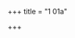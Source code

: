 +++
title = "1 01a"

+++



<div class="js_include" url="/vedAH_yajuH/taittirIyam/sUtram/ApastambaH/gRhyam/ekAgnikANDam/vishvAsa-prastutiH/1_01a/01_adite-nu_manyasva.md"  newLevelForH1="2" includeTitle="true"> </div>
<div class="js_include collapsed" url="/vedAH_yajuH/taittirIyam/sUtram/ApastambaH/gRhyam/ekAgnikANDam/haradatta-TIkA/1_01a/01_adite-nu_manyasva.md"  newLevelForH1="3" title="हरदत्तटीका"> </div>

<div class="js_include" url="/vedAH_yajuH/taittirIyam/sUtram/ApastambaH/gRhyam/ekAgnikANDam/vishvAsa-prastutiH/1_01a/02_anumate-nu_manyasva.md"  newLevelForH1="2" includeTitle="true"> </div>
<div class="js_include collapsed" url="/vedAH_yajuH/taittirIyam/sUtram/ApastambaH/gRhyam/ekAgnikANDam/haradatta-TIkA/1_01a/02_anumate-nu_manyasva.md"  newLevelForH1="3" title="हरदत्तटीका"> </div>

<div class="js_include" url="/vedAH_yajuH/taittirIyam/sUtram/ApastambaH/gRhyam/ekAgnikANDam/vishvAsa-prastutiH/1_01a/03_saras-vate-nu_manyasva.md"  newLevelForH1="2" includeTitle="true"> </div>
<div class="js_include collapsed" url="/vedAH_yajuH/taittirIyam/sUtram/ApastambaH/gRhyam/ekAgnikANDam/haradatta-TIkA/1_01a/03_saras-vate-nu_manyasva.md"  newLevelForH1="3" title="हरदत्तटीका"> </div>

<div class="js_include" url="/vedAH_yajuH/taittirIyam/sUtram/ApastambaH/gRhyam/ekAgnikANDam/vishvAsa-prastutiH/1_01a/04_deva_savitaH.md"  newLevelForH1="2" includeTitle="true"> </div>
<div class="js_include collapsed" url="/vedAH_yajuH/taittirIyam/sUtram/ApastambaH/gRhyam/ekAgnikANDam/haradatta-TIkA/1_01a/04_deva_savitaH.md"  newLevelForH1="3" title="हरदत्तटीका"> </div>

<div class="js_include" url="/vedAH_yajuH/taittirIyam/sUtram/ApastambaH/gRhyam/ekAgnikANDam/vishvAsa-prastutiH/1_01a/05_om_agnaye.md"  newLevelForH1="2" includeTitle="true"> </div>
<div class="js_include collapsed" url="/vedAH_yajuH/taittirIyam/sUtram/ApastambaH/gRhyam/ekAgnikANDam/haradatta-TIkA/1_01a/05_om_agnaye.md"  newLevelForH1="3" title="हरदत्तटीका"> </div>

<div class="js_include" url="/vedAH_yajuH/taittirIyam/sUtram/ApastambaH/gRhyam/ekAgnikANDam/vishvAsa-prastutiH/1_01a/06_somAya_svAhA.md"  newLevelForH1="2" includeTitle="true"> </div>
<div class="js_include collapsed" url="/vedAH_yajuH/taittirIyam/sUtram/ApastambaH/gRhyam/ekAgnikANDam/haradatta-TIkA/1_01a/06_somAya_svAhA.md"  newLevelForH1="3" title="हरदत्तटीका"> </div>

<div class="js_include" url="/vedAH_yajuH/taittirIyam/sUtram/ApastambaH/gRhyam/ekAgnikANDam/vishvAsa-prastutiH/1_01a/07_vishvebhyo_devebhyas.md"  newLevelForH1="2" includeTitle="true"> </div>
<div class="js_include collapsed" url="/vedAH_yajuH/taittirIyam/sUtram/ApastambaH/gRhyam/ekAgnikANDam/haradatta-TIkA/1_01a/07_vishvebhyo_devebhyas.md"  newLevelForH1="3" title="हरदत्तटीका"> </div>

<div class="js_include" url="/vedAH_yajuH/taittirIyam/sUtram/ApastambaH/gRhyam/ekAgnikANDam/vishvAsa-prastutiH/1_01a/08_dhruvAya_bhUmAya.md"  newLevelForH1="2" includeTitle="true"> </div>
<div class="js_include collapsed" url="/vedAH_yajuH/taittirIyam/sUtram/ApastambaH/gRhyam/ekAgnikANDam/haradatta-TIkA/1_01a/08_dhruvAya_bhUmAya.md"  newLevelForH1="3" title="हरदत्तटीका"> </div>

<div class="js_include" url="/vedAH_yajuH/taittirIyam/sUtram/ApastambaH/gRhyam/ekAgnikANDam/vishvAsa-prastutiH/1_01a/09_dhruvaxitaye_svAhA.md"  newLevelForH1="2" includeTitle="true"> </div>
<div class="js_include collapsed" url="/vedAH_yajuH/taittirIyam/sUtram/ApastambaH/gRhyam/ekAgnikANDam/haradatta-TIkA/1_01a/09_dhruvaxitaye_svAhA.md"  newLevelForH1="3" title="हरदत्तटीका"> </div>

<div class="js_include" url="/vedAH_yajuH/taittirIyam/sUtram/ApastambaH/gRhyam/ekAgnikANDam/vishvAsa-prastutiH/1_01a/10_achyutaxitaye_svAhA.md"  newLevelForH1="2" includeTitle="true"> </div>
<div class="js_include collapsed" url="/vedAH_yajuH/taittirIyam/sUtram/ApastambaH/gRhyam/ekAgnikANDam/haradatta-TIkA/1_01a/10_achyutaxitaye_svAhA.md"  newLevelForH1="3" title="हरदत्तटीका"> </div>

<div class="js_include" url="/vedAH_yajuH/taittirIyam/sUtram/ApastambaH/gRhyam/ekAgnikANDam/vishvAsa-prastutiH/1_01a/11_agnaye_sviShTakRte.md"  newLevelForH1="2" includeTitle="true"> </div>
<div class="js_include collapsed" url="/vedAH_yajuH/taittirIyam/sUtram/ApastambaH/gRhyam/ekAgnikANDam/haradatta-TIkA/1_01a/11_agnaye_sviShTakRte.md"  newLevelForH1="3" title="हरदत्तटीका"> </div>

<div class="js_include" url="/vedAH_yajuH/taittirIyam/sUtram/ApastambaH/gRhyam/ekAgnikANDam/vishvAsa-prastutiH/1_01a/12_adite-nvama.NsthAH_anumate-nvama.NsthAH.md"  newLevelForH1="2" includeTitle="true"> </div>
<div class="js_include collapsed" url="/vedAH_yajuH/taittirIyam/sUtram/ApastambaH/gRhyam/ekAgnikANDam/haradatta-TIkA/1_01a/12_adite-nvama.NsthAH_anumate-nvama.NsthAH.md"  newLevelForH1="3" title="हरदत्तटीका"> </div>

<div class="js_include" url="/vedAH_yajuH/taittirIyam/sUtram/ApastambaH/gRhyam/ekAgnikANDam/vishvAsa-prastutiH/1_01a/13_dharmAya_svAhA.md"  newLevelForH1="2" includeTitle="true"> </div>
<div class="js_include collapsed" url="/vedAH_yajuH/taittirIyam/sUtram/ApastambaH/gRhyam/ekAgnikANDam/haradatta-TIkA/1_01a/13_dharmAya_svAhA.md"  newLevelForH1="3" title="हरदत्तटीका"> </div>

<div class="js_include" url="/vedAH_yajuH/taittirIyam/sUtram/ApastambaH/gRhyam/ekAgnikANDam/vishvAsa-prastutiH/1_01a/14_oShadhivanaspatibhyas_svAhA.md"  newLevelForH1="2" includeTitle="true"> </div>
<div class="js_include collapsed" url="/vedAH_yajuH/taittirIyam/sUtram/ApastambaH/gRhyam/ekAgnikANDam/haradatta-TIkA/1_01a/14_oShadhivanaspatibhyas_svAhA.md"  newLevelForH1="3" title="हरदत्तटीका"> </div>

<div class="js_include" url="/vedAH_yajuH/taittirIyam/sUtram/ApastambaH/gRhyam/ekAgnikANDam/vishvAsa-prastutiH/1_01a/15_gRhyabhyas_svAhA.md"  newLevelForH1="2" includeTitle="true"> </div>
<div class="js_include collapsed" url="/vedAH_yajuH/taittirIyam/sUtram/ApastambaH/gRhyam/ekAgnikANDam/haradatta-TIkA/1_01a/15_gRhyabhyas_svAhA.md"  newLevelForH1="3" title="हरदत्तटीका"> </div>

<div class="js_include" url="/vedAH_yajuH/taittirIyam/sUtram/ApastambaH/gRhyam/ekAgnikANDam/vishvAsa-prastutiH/1_01a/16_kAmaya_svAhA.md"  newLevelForH1="2" includeTitle="true"> </div>
<div class="js_include collapsed" url="/vedAH_yajuH/taittirIyam/sUtram/ApastambaH/gRhyam/ekAgnikANDam/haradatta-TIkA/1_01a/16_kAmaya_svAhA.md"  newLevelForH1="3" title="हरदत्तटीका"> </div>

<div class="js_include" url="/vedAH_yajuH/taittirIyam/sUtram/ApastambaH/gRhyam/ekAgnikANDam/vishvAsa-prastutiH/1_01a/17_yadejati_jagati.md"  newLevelForH1="2" includeTitle="true"> </div>
<div class="js_include collapsed" url="/vedAH_yajuH/taittirIyam/sUtram/ApastambaH/gRhyam/ekAgnikANDam/haradatta-TIkA/1_01a/17_yadejati_jagati.md"  newLevelForH1="3" title="हरदत्तटीका"> </div>

<div class="js_include" url="/vedAH_yajuH/taittirIyam/sUtram/ApastambaH/gRhyam/ekAgnikANDam/vishvAsa-prastutiH/1_01a/18_pRthivyai_svAhA.md"  newLevelForH1="2" includeTitle="true"> </div>
<div class="js_include collapsed" url="/vedAH_yajuH/taittirIyam/sUtram/ApastambaH/gRhyam/ekAgnikANDam/haradatta-TIkA/1_01a/18_pRthivyai_svAhA.md"  newLevelForH1="3" title="हरदत्तटीका"> </div>

<div class="js_include" url="/vedAH_yajuH/taittirIyam/sUtram/ApastambaH/gRhyam/ekAgnikANDam/vishvAsa-prastutiH/1_01a/19_svadhA_pitRbhyas.md"  newLevelForH1="2" includeTitle="true"> </div>
<div class="js_include collapsed" url="/vedAH_yajuH/taittirIyam/sUtram/ApastambaH/gRhyam/ekAgnikANDam/haradatta-TIkA/1_01a/19_svadhA_pitRbhyas.md"  newLevelForH1="3" title="हरदत्तटीका"> </div>

<div class="js_include" url="/vedAH_yajuH/taittirIyam/sUtram/ApastambaH/gRhyam/ekAgnikANDam/vishvAsa-prastutiH/1_01a/20_namo_rudrAya.md"  newLevelForH1="2" includeTitle="true"> </div>
<div class="js_include collapsed" url="/vedAH_yajuH/taittirIyam/sUtram/ApastambaH/gRhyam/ekAgnikANDam/haradatta-TIkA/1_01a/20_namo_rudrAya.md"  newLevelForH1="3" title="हरदत्तटीका"> </div>

<div class="js_include" url="/vedAH_yajuH/taittirIyam/sUtram/ApastambaH/gRhyam/ekAgnikANDam/vishvAsa-prastutiH/1_01a/21_ye_bhUtAH.md"  newLevelForH1="2" includeTitle="true"> </div>
<div class="js_include collapsed" url="/vedAH_yajuH/taittirIyam/sUtram/ApastambaH/gRhyam/ekAgnikANDam/haradatta-TIkA/1_01a/21_ye_bhUtAH.md"  newLevelForH1="3" title="हरदत्तटीका"> </div>

